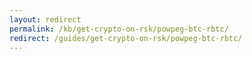 ```yaml
---
layout: redirect
permalink: /kb/get-crypto-on-rsk/powpeg-btc-rbtc/
redirect: /guides/get-crypto-on-rsk/powpeg-btc-rbtc/
---
```

